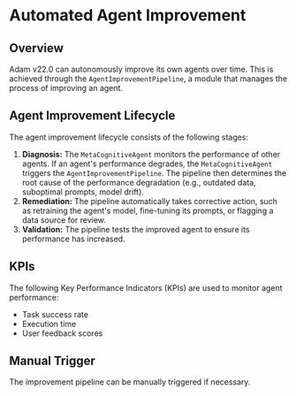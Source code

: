 # Automated Agent Improvement

## Overview

Adam v22.0 can autonomously improve its own agents over time. This is achieved through the `AgentImprovementPipeline`, a module that manages the process of improving an agent.

## Agent Improvement Lifecycle

The agent improvement lifecycle consists of the following stages:

1.  **Diagnosis:** The `MetaCognitiveAgent` monitors the performance of other agents. If an agent's performance degrades, the `MetaCognitiveAgent` triggers the `AgentImprovementPipeline`. The pipeline then determines the root cause of the performance degradation (e.g., outdated data, suboptimal prompts, model drift).
2.  **Remediation:** The pipeline automatically takes corrective action, such as retraining the agent's model, fine-tuning its prompts, or flagging a data source for review.
3.  **Validation:** The pipeline tests the improved agent to ensure its performance has increased.

## KPIs

The following Key Performance Indicators (KPIs) are used to monitor agent performance:

*   Task success rate
*   Execution time
*   User feedback scores

## Manual Trigger

The improvement pipeline can be manually triggered if necessary.
